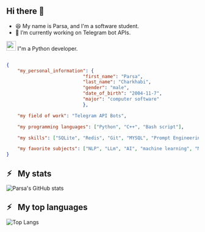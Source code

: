 ## Hi there 👋

- 😆 My name is Parsa, and I'm a software student.
- 🔭 I’m currently working on Telegram bot APIs.

<p><img width="25px" src="https://github.com/user-attachments/assets/aa3714ec-31a8-4b5d-8e89-508f4f2ed166"> I"m a Python developer.</p>

```json

{
    "my_personal_information": {
                            "first_name": "Parsa",
                            "last_name": "Charkhabi",
                            "gender": "male",
                            "date_of_birth": "2004-11-7",
                            "major": "computer software"
                            },

    "my field of work": "Telegram API Bots",

    "my programming languages": ["Python", "C++", "Bash script"],

    "my skills": ["SQLite", "Redis", "Git", "MYSQL", "Prompt Engineering", "Linux"],

    "my favorite subjects": ["NLP", "LLm", "AI", "machine learning", "Machine Vision", "Linux"]
}

```


<h2>⚡︎ &nbsp; My stats</h2>

![Parsa's GitHub stats](https://github-readme-stats.vercel.app/api?username=AIparsaChn&show_icons=true&theme=radical)

<h2>⚡︎ &nbsp; My top languages</h2>

![Top Langs](https://github-readme-stats.vercel.app/api/top-langs/?username=AIparsaChn&size_weight=0.5&count_weight=0.5&theme=radical)
